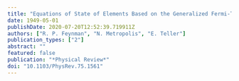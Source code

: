 ```yaml
---
title: "Equations of State of Elements Based on the Generalized Fermi-Thomas Theory"
date: 1949-05-01
publishDate: 2020-07-20T12:52:39.719911Z
authors: ["R. P. Feynman", "N. Metropolis", "E. Teller"]
publication_types: ["2"]
abstract: ""
featured: false
publication: "*Physical Review*"
doi: "10.1103/PhysRev.75.1561"
---
```


